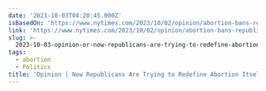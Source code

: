 ```yaml
---
date: '2023-10-03T04:20:45.000Z'
isBasedOn: 'https://www.nytimes.com/2023/10/02/opinion/abortion-bans-republicans.html'
link: 'https://www.nytimes.com/2023/10/02/opinion/abortion-bans-republicans.html'
slug: >-
  2023-10-03-opinion-or-now-republicans-are-trying-to-redefine-abortion-itself-the-new
tags:
  - abortion
  - Politics
title: 'Opinion | Now Republicans Are Trying to Redefine Abortion Itself - The New '
---
```


